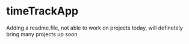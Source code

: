 # timeTrackApp
Adding a readme.file, not able to work on projects today, will definetely bring many projects up soon
